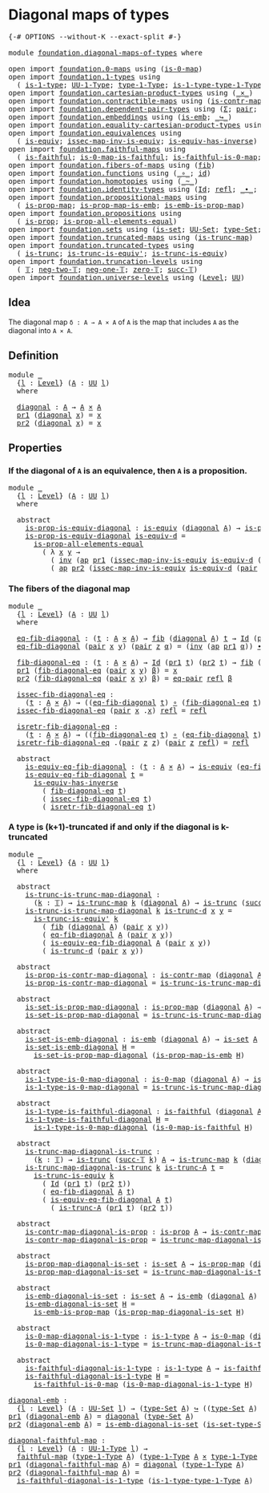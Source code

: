 # Diagonal maps of types

<pre class="Agda"><a id="35" class="Symbol">{-#</a> <a id="39" class="Keyword">OPTIONS</a> <a id="47" class="Pragma">--without-K</a> <a id="59" class="Pragma">--exact-split</a> <a id="73" class="Symbol">#-}</a>

<a id="78" class="Keyword">module</a> <a id="85" href="foundation.diagonal-maps-of-types.html" class="Module">foundation.diagonal-maps-of-types</a> <a id="119" class="Keyword">where</a>

<a id="126" class="Keyword">open</a> <a id="131" class="Keyword">import</a> <a id="138" href="foundation.0-maps.html" class="Module">foundation.0-maps</a> <a id="156" class="Keyword">using</a> <a id="162" class="Symbol">(</a><a id="163" href="foundation-core.0-maps.html#1168" class="Function">is-0-map</a><a id="171" class="Symbol">)</a>
<a id="173" class="Keyword">open</a> <a id="178" class="Keyword">import</a> <a id="185" href="foundation.1-types.html" class="Module">foundation.1-types</a> <a id="204" class="Keyword">using</a>
  <a id="212" class="Symbol">(</a> <a id="214" href="foundation-core.1-types.html#654" class="Function">is-1-type</a><a id="223" class="Symbol">;</a> <a id="225" href="foundation-core.1-types.html#720" class="Function">UU-1-Type</a><a id="234" class="Symbol">;</a> <a id="236" href="foundation-core.1-types.html#792" class="Function">type-1-Type</a><a id="247" class="Symbol">;</a> <a id="249" href="foundation-core.1-types.html#869" class="Function">is-1-type-type-1-Type</a><a id="270" class="Symbol">)</a>
<a id="272" class="Keyword">open</a> <a id="277" class="Keyword">import</a> <a id="284" href="foundation.cartesian-product-types.html" class="Module">foundation.cartesian-product-types</a> <a id="319" class="Keyword">using</a> <a id="325" class="Symbol">(</a><a id="326" href="foundation-core.cartesian-product-types.html#577" class="Function Operator">_×_</a><a id="329" class="Symbol">)</a>
<a id="331" class="Keyword">open</a> <a id="336" class="Keyword">import</a> <a id="343" href="foundation.contractible-maps.html" class="Module">foundation.contractible-maps</a> <a id="372" class="Keyword">using</a> <a id="378" class="Symbol">(</a><a id="379" href="foundation-core.contractible-maps.html#1464" class="Function">is-contr-map</a><a id="391" class="Symbol">)</a>
<a id="393" class="Keyword">open</a> <a id="398" class="Keyword">import</a> <a id="405" href="foundation.dependent-pair-types.html" class="Module">foundation.dependent-pair-types</a> <a id="437" class="Keyword">using</a> <a id="443" class="Symbol">(</a><a id="444" href="foundation-core.dependent-pair-types.html#502" class="Record">Σ</a><a id="445" class="Symbol">;</a> <a id="447" href="foundation-core.dependent-pair-types.html#575" class="InductiveConstructor">pair</a><a id="451" class="Symbol">;</a> <a id="453" href="foundation-core.dependent-pair-types.html#592" class="Field">pr1</a><a id="456" class="Symbol">;</a> <a id="458" href="foundation-core.dependent-pair-types.html#604" class="Field">pr2</a><a id="461" class="Symbol">)</a>
<a id="463" class="Keyword">open</a> <a id="468" class="Keyword">import</a> <a id="475" href="foundation.embeddings.html" class="Module">foundation.embeddings</a> <a id="497" class="Keyword">using</a> <a id="503" class="Symbol">(</a><a id="504" href="foundation-core.embeddings.html#980" class="Function">is-emb</a><a id="510" class="Symbol">;</a> <a id="512" href="foundation-core.embeddings.html#1062" class="Function Operator">_↪_</a><a id="515" class="Symbol">)</a>
<a id="517" class="Keyword">open</a> <a id="522" class="Keyword">import</a> <a id="529" href="foundation.equality-cartesian-product-types.html" class="Module">foundation.equality-cartesian-product-types</a> <a id="573" class="Keyword">using</a> <a id="579" class="Symbol">(</a><a id="580" href="foundation.equality-cartesian-product-types.html#1267" class="Function">eq-pair</a><a id="587" class="Symbol">)</a>
<a id="589" class="Keyword">open</a> <a id="594" class="Keyword">import</a> <a id="601" href="foundation.equivalences.html" class="Module">foundation.equivalences</a> <a id="625" class="Keyword">using</a>
  <a id="633" class="Symbol">(</a> <a id="635" href="foundation-core.equivalences.html#1542" class="Function">is-equiv</a><a id="643" class="Symbol">;</a> <a id="645" href="foundation-core.equivalences.html#4251" class="Function">issec-map-inv-is-equiv</a><a id="667" class="Symbol">;</a> <a id="669" href="foundation-core.equivalences.html#2999" class="Function">is-equiv-has-inverse</a><a id="689" class="Symbol">)</a>
<a id="691" class="Keyword">open</a> <a id="696" class="Keyword">import</a> <a id="703" href="foundation.faithful-maps.html" class="Module">foundation.faithful-maps</a> <a id="728" class="Keyword">using</a>
  <a id="736" class="Symbol">(</a> <a id="738" href="foundation-core.faithful-maps.html#1676" class="Function">is-faithful</a><a id="749" class="Symbol">;</a> <a id="751" href="foundation-core.faithful-maps.html#3598" class="Function">is-0-map-is-faithful</a><a id="771" class="Symbol">;</a> <a id="773" href="foundation-core.faithful-maps.html#3767" class="Function">is-faithful-is-0-map</a><a id="793" class="Symbol">;</a> <a id="795" href="foundation-core.faithful-maps.html#1766" class="Function">faithful-map</a><a id="807" class="Symbol">)</a>
<a id="809" class="Keyword">open</a> <a id="814" class="Keyword">import</a> <a id="821" href="foundation.fibers-of-maps.html" class="Module">foundation.fibers-of-maps</a> <a id="847" class="Keyword">using</a> <a id="853" class="Symbol">(</a><a id="854" href="foundation-core.fibers-of-maps.html#928" class="Function">fib</a><a id="857" class="Symbol">)</a>
<a id="859" class="Keyword">open</a> <a id="864" class="Keyword">import</a> <a id="871" href="foundation.functions.html" class="Module">foundation.functions</a> <a id="892" class="Keyword">using</a> <a id="898" class="Symbol">(</a><a id="899" href="foundation-core.functions.html#407" class="Function Operator">_∘_</a><a id="902" class="Symbol">;</a> <a id="904" href="foundation-core.functions.html#309" class="Function">id</a><a id="906" class="Symbol">)</a>
<a id="908" class="Keyword">open</a> <a id="913" class="Keyword">import</a> <a id="920" href="foundation.homotopies.html" class="Module">foundation.homotopies</a> <a id="942" class="Keyword">using</a> <a id="948" class="Symbol">(</a><a id="949" href="foundation-core.homotopies.html#545" class="Function Operator">_~_</a><a id="952" class="Symbol">)</a>
<a id="954" class="Keyword">open</a> <a id="959" class="Keyword">import</a> <a id="966" href="foundation.identity-types.html" class="Module">foundation.identity-types</a> <a id="992" class="Keyword">using</a> <a id="998" class="Symbol">(</a><a id="999" href="foundation-core.identity-types.html#1754" class="Datatype">Id</a><a id="1001" class="Symbol">;</a> <a id="1003" href="foundation-core.identity-types.html#1807" class="InductiveConstructor">refl</a><a id="1007" class="Symbol">;</a> <a id="1009" href="foundation-core.identity-types.html#2412" class="Function Operator">_∙_</a><a id="1012" class="Symbol">;</a> <a id="1014" href="foundation-core.identity-types.html#2716" class="Function">inv</a><a id="1017" class="Symbol">;</a> <a id="1019" href="foundation-core.identity-types.html#3990" class="Function">ap</a><a id="1021" class="Symbol">)</a>
<a id="1023" class="Keyword">open</a> <a id="1028" class="Keyword">import</a> <a id="1035" href="foundation.propositional-maps.html" class="Module">foundation.propositional-maps</a> <a id="1065" class="Keyword">using</a>
  <a id="1073" class="Symbol">(</a> <a id="1075" href="foundation-core.propositional-maps.html#1250" class="Function">is-prop-map</a><a id="1086" class="Symbol">;</a> <a id="1088" href="foundation-core.propositional-maps.html#1866" class="Function">is-prop-map-is-emb</a><a id="1106" class="Symbol">;</a> <a id="1108" href="foundation-core.propositional-maps.html#1524" class="Function">is-emb-is-prop-map</a><a id="1126" class="Symbol">)</a>
<a id="1128" class="Keyword">open</a> <a id="1133" class="Keyword">import</a> <a id="1140" href="foundation.propositions.html" class="Module">foundation.propositions</a> <a id="1164" class="Keyword">using</a>
  <a id="1172" class="Symbol">(</a> <a id="1174" href="foundation-core.propositions.html#1295" class="Function">is-prop</a><a id="1181" class="Symbol">;</a> <a id="1183" href="foundation-core.propositions.html#2393" class="Function">is-prop-all-elements-equal</a><a id="1209" class="Symbol">)</a>
<a id="1211" class="Keyword">open</a> <a id="1216" class="Keyword">import</a> <a id="1223" href="foundation.sets.html" class="Module">foundation.sets</a> <a id="1239" class="Keyword">using</a> <a id="1245" class="Symbol">(</a><a id="1246" href="foundation-core.sets.html#1099" class="Function">is-set</a><a id="1252" class="Symbol">;</a> <a id="1254" href="foundation-core.sets.html#1177" class="Function">UU-Set</a><a id="1260" class="Symbol">;</a> <a id="1262" href="foundation-core.sets.html#1291" class="Function">type-Set</a><a id="1270" class="Symbol">;</a> <a id="1272" href="foundation-core.sets.html#1342" class="Function">is-set-type-Set</a><a id="1287" class="Symbol">)</a>
<a id="1289" class="Keyword">open</a> <a id="1294" class="Keyword">import</a> <a id="1301" href="foundation.truncated-maps.html" class="Module">foundation.truncated-maps</a> <a id="1327" class="Keyword">using</a> <a id="1333" class="Symbol">(</a><a id="1334" href="foundation-core.truncated-maps.html#1873" class="Function">is-trunc-map</a><a id="1346" class="Symbol">)</a>
<a id="1348" class="Keyword">open</a> <a id="1353" class="Keyword">import</a> <a id="1360" href="foundation.truncated-types.html" class="Module">foundation.truncated-types</a> <a id="1387" class="Keyword">using</a>
  <a id="1395" class="Symbol">(</a> <a id="1397" href="foundation-core.truncated-types.html#1727" class="Function">is-trunc</a><a id="1405" class="Symbol">;</a> <a id="1407" href="foundation-core.truncated-types.html#4583" class="Function">is-trunc-is-equiv&#39;</a><a id="1425" class="Symbol">;</a> <a id="1427" href="foundation-core.truncated-types.html#4149" class="Function">is-trunc-is-equiv</a><a id="1444" class="Symbol">)</a>
<a id="1446" class="Keyword">open</a> <a id="1451" class="Keyword">import</a> <a id="1458" href="foundation.truncation-levels.html" class="Module">foundation.truncation-levels</a> <a id="1487" class="Keyword">using</a>
  <a id="1495" class="Symbol">(</a> <a id="1497" href="foundation-core.truncation-levels.html#382" class="Datatype">𝕋</a><a id="1498" class="Symbol">;</a> <a id="1500" href="foundation-core.truncation-levels.html#403" class="InductiveConstructor">neg-two-𝕋</a><a id="1509" class="Symbol">;</a> <a id="1511" href="foundation-core.truncation-levels.html#435" class="Function">neg-one-𝕋</a><a id="1520" class="Symbol">;</a> <a id="1522" href="foundation-core.truncation-levels.html#479" class="Function">zero-𝕋</a><a id="1528" class="Symbol">;</a> <a id="1530" href="foundation-core.truncation-levels.html#419" class="InductiveConstructor">succ-𝕋</a><a id="1536" class="Symbol">)</a>
<a id="1538" class="Keyword">open</a> <a id="1543" class="Keyword">import</a> <a id="1550" href="foundation.universe-levels.html" class="Module">foundation.universe-levels</a> <a id="1577" class="Keyword">using</a> <a id="1583" class="Symbol">(</a><a id="1584" href="Agda.Primitive.html#597" class="Postulate">Level</a><a id="1589" class="Symbol">;</a> <a id="1591" href="foundation-core.universe-levels.html#222" class="Primitive">UU</a><a id="1593" class="Symbol">)</a>
</pre>
## Idea

The diagonal map `δ : A → A × A` of `A` is the map that includes `A` as the diagonal into `A × A`.

## Definition

<pre class="Agda"><a id="1732" class="Keyword">module</a> <a id="1739" href="foundation.diagonal-maps-of-types.html#1739" class="Module">_</a>
  <a id="1743" class="Symbol">{</a><a id="1744" href="foundation.diagonal-maps-of-types.html#1744" class="Bound">l</a> <a id="1746" class="Symbol">:</a> <a id="1748" href="Agda.Primitive.html#597" class="Postulate">Level</a><a id="1753" class="Symbol">}</a> <a id="1755" class="Symbol">(</a><a id="1756" href="foundation.diagonal-maps-of-types.html#1756" class="Bound">A</a> <a id="1758" class="Symbol">:</a> <a id="1760" href="foundation-core.universe-levels.html#222" class="Primitive">UU</a> <a id="1763" href="foundation.diagonal-maps-of-types.html#1744" class="Bound">l</a><a id="1764" class="Symbol">)</a>
  <a id="1768" class="Keyword">where</a>

  <a id="1777" href="foundation.diagonal-maps-of-types.html#1777" class="Function">diagonal</a> <a id="1786" class="Symbol">:</a> <a id="1788" href="foundation.diagonal-maps-of-types.html#1756" class="Bound">A</a> <a id="1790" class="Symbol">→</a> <a id="1792" href="foundation.diagonal-maps-of-types.html#1756" class="Bound">A</a> <a id="1794" href="foundation-core.cartesian-product-types.html#577" class="Function Operator">×</a> <a id="1796" href="foundation.diagonal-maps-of-types.html#1756" class="Bound">A</a>
  <a id="1800" href="foundation-core.dependent-pair-types.html#592" class="Field">pr1</a> <a id="1804" class="Symbol">(</a><a id="1805" href="foundation.diagonal-maps-of-types.html#1777" class="Function">diagonal</a> <a id="1814" href="foundation.diagonal-maps-of-types.html#1814" class="Bound">x</a><a id="1815" class="Symbol">)</a> <a id="1817" class="Symbol">=</a> <a id="1819" href="foundation.diagonal-maps-of-types.html#1814" class="Bound">x</a>
  <a id="1823" href="foundation-core.dependent-pair-types.html#604" class="Field">pr2</a> <a id="1827" class="Symbol">(</a><a id="1828" href="foundation.diagonal-maps-of-types.html#1777" class="Function">diagonal</a> <a id="1837" href="foundation.diagonal-maps-of-types.html#1837" class="Bound">x</a><a id="1838" class="Symbol">)</a> <a id="1840" class="Symbol">=</a> <a id="1842" href="foundation.diagonal-maps-of-types.html#1837" class="Bound">x</a>
</pre>
## Properties

### If the diagonal of `A` is an equivalence, then `A` is a proposition.

<pre class="Agda"><a id="1946" class="Keyword">module</a> <a id="1953" href="foundation.diagonal-maps-of-types.html#1953" class="Module">_</a>
  <a id="1957" class="Symbol">{</a><a id="1958" href="foundation.diagonal-maps-of-types.html#1958" class="Bound">l</a> <a id="1960" class="Symbol">:</a> <a id="1962" href="Agda.Primitive.html#597" class="Postulate">Level</a><a id="1967" class="Symbol">}</a> <a id="1969" class="Symbol">(</a><a id="1970" href="foundation.diagonal-maps-of-types.html#1970" class="Bound">A</a> <a id="1972" class="Symbol">:</a> <a id="1974" href="foundation-core.universe-levels.html#222" class="Primitive">UU</a> <a id="1977" href="foundation.diagonal-maps-of-types.html#1958" class="Bound">l</a><a id="1978" class="Symbol">)</a>
  <a id="1982" class="Keyword">where</a>

  <a id="1991" class="Keyword">abstract</a>
    <a id="2004" href="foundation.diagonal-maps-of-types.html#2004" class="Function">is-prop-is-equiv-diagonal</a> <a id="2030" class="Symbol">:</a> <a id="2032" href="foundation-core.equivalences.html#1542" class="Function">is-equiv</a> <a id="2041" class="Symbol">(</a><a id="2042" href="foundation.diagonal-maps-of-types.html#1777" class="Function">diagonal</a> <a id="2051" href="foundation.diagonal-maps-of-types.html#1970" class="Bound">A</a><a id="2052" class="Symbol">)</a> <a id="2054" class="Symbol">→</a> <a id="2056" href="foundation-core.propositions.html#1295" class="Function">is-prop</a> <a id="2064" href="foundation.diagonal-maps-of-types.html#1970" class="Bound">A</a>
    <a id="2070" href="foundation.diagonal-maps-of-types.html#2004" class="Function">is-prop-is-equiv-diagonal</a> <a id="2096" href="foundation.diagonal-maps-of-types.html#2096" class="Bound">is-equiv-d</a> <a id="2107" class="Symbol">=</a>
      <a id="2115" href="foundation-core.propositions.html#2393" class="Function">is-prop-all-elements-equal</a>
        <a id="2150" class="Symbol">(</a> <a id="2152" class="Symbol">λ</a> <a id="2154" href="foundation.diagonal-maps-of-types.html#2154" class="Bound">x</a> <a id="2156" href="foundation.diagonal-maps-of-types.html#2156" class="Bound">y</a> <a id="2158" class="Symbol">→</a>
          <a id="2170" class="Symbol">(</a> <a id="2172" href="foundation-core.identity-types.html#2716" class="Function">inv</a> <a id="2176" class="Symbol">(</a><a id="2177" href="foundation-core.identity-types.html#3990" class="Function">ap</a> <a id="2180" href="foundation-core.dependent-pair-types.html#592" class="Field">pr1</a> <a id="2184" class="Symbol">(</a><a id="2185" href="foundation-core.equivalences.html#4251" class="Function">issec-map-inv-is-equiv</a> <a id="2208" href="foundation.diagonal-maps-of-types.html#2096" class="Bound">is-equiv-d</a> <a id="2219" class="Symbol">(</a><a id="2220" href="foundation-core.dependent-pair-types.html#575" class="InductiveConstructor">pair</a> <a id="2225" href="foundation.diagonal-maps-of-types.html#2154" class="Bound">x</a> <a id="2227" href="foundation.diagonal-maps-of-types.html#2156" class="Bound">y</a><a id="2228" class="Symbol">))))</a> <a id="2233" href="foundation-core.identity-types.html#2412" class="Function Operator">∙</a>
          <a id="2245" class="Symbol">(</a> <a id="2247" href="foundation-core.identity-types.html#3990" class="Function">ap</a> <a id="2250" href="foundation-core.dependent-pair-types.html#604" class="Field">pr2</a> <a id="2254" class="Symbol">(</a><a id="2255" href="foundation-core.equivalences.html#4251" class="Function">issec-map-inv-is-equiv</a> <a id="2278" href="foundation.diagonal-maps-of-types.html#2096" class="Bound">is-equiv-d</a> <a id="2289" class="Symbol">(</a><a id="2290" href="foundation-core.dependent-pair-types.html#575" class="InductiveConstructor">pair</a> <a id="2295" href="foundation.diagonal-maps-of-types.html#2154" class="Bound">x</a> <a id="2297" href="foundation.diagonal-maps-of-types.html#2156" class="Bound">y</a><a id="2298" class="Symbol">))))</a>
</pre>
### The fibers of the diagonal map

<pre class="Agda"><a id="2352" class="Keyword">module</a> <a id="2359" href="foundation.diagonal-maps-of-types.html#2359" class="Module">_</a>
  <a id="2363" class="Symbol">{</a><a id="2364" href="foundation.diagonal-maps-of-types.html#2364" class="Bound">l</a> <a id="2366" class="Symbol">:</a> <a id="2368" href="Agda.Primitive.html#597" class="Postulate">Level</a><a id="2373" class="Symbol">}</a> <a id="2375" class="Symbol">(</a><a id="2376" href="foundation.diagonal-maps-of-types.html#2376" class="Bound">A</a> <a id="2378" class="Symbol">:</a> <a id="2380" href="foundation-core.universe-levels.html#222" class="Primitive">UU</a> <a id="2383" href="foundation.diagonal-maps-of-types.html#2364" class="Bound">l</a><a id="2384" class="Symbol">)</a>
  <a id="2388" class="Keyword">where</a>

  <a id="2397" href="foundation.diagonal-maps-of-types.html#2397" class="Function">eq-fib-diagonal</a> <a id="2413" class="Symbol">:</a> <a id="2415" class="Symbol">(</a><a id="2416" href="foundation.diagonal-maps-of-types.html#2416" class="Bound">t</a> <a id="2418" class="Symbol">:</a> <a id="2420" href="foundation.diagonal-maps-of-types.html#2376" class="Bound">A</a> <a id="2422" href="foundation-core.cartesian-product-types.html#577" class="Function Operator">×</a> <a id="2424" href="foundation.diagonal-maps-of-types.html#2376" class="Bound">A</a><a id="2425" class="Symbol">)</a> <a id="2427" class="Symbol">→</a> <a id="2429" href="foundation-core.fibers-of-maps.html#928" class="Function">fib</a> <a id="2433" class="Symbol">(</a><a id="2434" href="foundation.diagonal-maps-of-types.html#1777" class="Function">diagonal</a> <a id="2443" href="foundation.diagonal-maps-of-types.html#2376" class="Bound">A</a><a id="2444" class="Symbol">)</a> <a id="2446" href="foundation.diagonal-maps-of-types.html#2416" class="Bound">t</a> <a id="2448" class="Symbol">→</a> <a id="2450" href="foundation-core.identity-types.html#1754" class="Datatype">Id</a> <a id="2453" class="Symbol">(</a><a id="2454" href="foundation-core.dependent-pair-types.html#592" class="Field">pr1</a> <a id="2458" href="foundation.diagonal-maps-of-types.html#2416" class="Bound">t</a><a id="2459" class="Symbol">)</a> <a id="2461" class="Symbol">(</a><a id="2462" href="foundation-core.dependent-pair-types.html#604" class="Field">pr2</a> <a id="2466" href="foundation.diagonal-maps-of-types.html#2416" class="Bound">t</a><a id="2467" class="Symbol">)</a>
  <a id="2471" href="foundation.diagonal-maps-of-types.html#2397" class="Function">eq-fib-diagonal</a> <a id="2487" class="Symbol">(</a><a id="2488" href="foundation-core.dependent-pair-types.html#575" class="InductiveConstructor">pair</a> <a id="2493" href="foundation.diagonal-maps-of-types.html#2493" class="Bound">x</a> <a id="2495" href="foundation.diagonal-maps-of-types.html#2495" class="Bound">y</a><a id="2496" class="Symbol">)</a> <a id="2498" class="Symbol">(</a><a id="2499" href="foundation-core.dependent-pair-types.html#575" class="InductiveConstructor">pair</a> <a id="2504" href="foundation.diagonal-maps-of-types.html#2504" class="Bound">z</a> <a id="2506" href="foundation.diagonal-maps-of-types.html#2506" class="Bound">α</a><a id="2507" class="Symbol">)</a> <a id="2509" class="Symbol">=</a> <a id="2511" class="Symbol">(</a><a id="2512" href="foundation-core.identity-types.html#2716" class="Function">inv</a> <a id="2516" class="Symbol">(</a><a id="2517" href="foundation-core.identity-types.html#3990" class="Function">ap</a> <a id="2520" href="foundation-core.dependent-pair-types.html#592" class="Field">pr1</a> <a id="2524" href="foundation.diagonal-maps-of-types.html#2506" class="Bound">α</a><a id="2525" class="Symbol">))</a> <a id="2528" href="foundation-core.identity-types.html#2412" class="Function Operator">∙</a> <a id="2530" class="Symbol">(</a><a id="2531" href="foundation-core.identity-types.html#3990" class="Function">ap</a> <a id="2534" href="foundation-core.dependent-pair-types.html#604" class="Field">pr2</a> <a id="2538" href="foundation.diagonal-maps-of-types.html#2506" class="Bound">α</a><a id="2539" class="Symbol">)</a>
  
  <a id="2546" href="foundation.diagonal-maps-of-types.html#2546" class="Function">fib-diagonal-eq</a> <a id="2562" class="Symbol">:</a> <a id="2564" class="Symbol">(</a><a id="2565" href="foundation.diagonal-maps-of-types.html#2565" class="Bound">t</a> <a id="2567" class="Symbol">:</a> <a id="2569" href="foundation.diagonal-maps-of-types.html#2376" class="Bound">A</a> <a id="2571" href="foundation-core.cartesian-product-types.html#577" class="Function Operator">×</a> <a id="2573" href="foundation.diagonal-maps-of-types.html#2376" class="Bound">A</a><a id="2574" class="Symbol">)</a> <a id="2576" class="Symbol">→</a> <a id="2578" href="foundation-core.identity-types.html#1754" class="Datatype">Id</a> <a id="2581" class="Symbol">(</a><a id="2582" href="foundation-core.dependent-pair-types.html#592" class="Field">pr1</a> <a id="2586" href="foundation.diagonal-maps-of-types.html#2565" class="Bound">t</a><a id="2587" class="Symbol">)</a> <a id="2589" class="Symbol">(</a><a id="2590" href="foundation-core.dependent-pair-types.html#604" class="Field">pr2</a> <a id="2594" href="foundation.diagonal-maps-of-types.html#2565" class="Bound">t</a><a id="2595" class="Symbol">)</a> <a id="2597" class="Symbol">→</a> <a id="2599" href="foundation-core.fibers-of-maps.html#928" class="Function">fib</a> <a id="2603" class="Symbol">(</a><a id="2604" href="foundation.diagonal-maps-of-types.html#1777" class="Function">diagonal</a> <a id="2613" href="foundation.diagonal-maps-of-types.html#2376" class="Bound">A</a><a id="2614" class="Symbol">)</a> <a id="2616" href="foundation.diagonal-maps-of-types.html#2565" class="Bound">t</a>
  <a id="2620" href="foundation-core.dependent-pair-types.html#592" class="Field">pr1</a> <a id="2624" class="Symbol">(</a><a id="2625" href="foundation.diagonal-maps-of-types.html#2546" class="Function">fib-diagonal-eq</a> <a id="2641" class="Symbol">(</a><a id="2642" href="foundation-core.dependent-pair-types.html#575" class="InductiveConstructor">pair</a> <a id="2647" href="foundation.diagonal-maps-of-types.html#2647" class="Bound">x</a> <a id="2649" href="foundation.diagonal-maps-of-types.html#2649" class="Bound">y</a><a id="2650" class="Symbol">)</a> <a id="2652" href="foundation.diagonal-maps-of-types.html#2652" class="Bound">β</a><a id="2653" class="Symbol">)</a> <a id="2655" class="Symbol">=</a> <a id="2657" href="foundation.diagonal-maps-of-types.html#2647" class="Bound">x</a>
  <a id="2661" href="foundation-core.dependent-pair-types.html#604" class="Field">pr2</a> <a id="2665" class="Symbol">(</a><a id="2666" href="foundation.diagonal-maps-of-types.html#2546" class="Function">fib-diagonal-eq</a> <a id="2682" class="Symbol">(</a><a id="2683" href="foundation-core.dependent-pair-types.html#575" class="InductiveConstructor">pair</a> <a id="2688" href="foundation.diagonal-maps-of-types.html#2688" class="Bound">x</a> <a id="2690" href="foundation.diagonal-maps-of-types.html#2690" class="Bound">y</a><a id="2691" class="Symbol">)</a> <a id="2693" href="foundation.diagonal-maps-of-types.html#2693" class="Bound">β</a><a id="2694" class="Symbol">)</a> <a id="2696" class="Symbol">=</a> <a id="2698" href="foundation.equality-cartesian-product-types.html#1267" class="Function">eq-pair</a> <a id="2706" href="foundation-core.identity-types.html#1807" class="InductiveConstructor">refl</a> <a id="2711" href="foundation.diagonal-maps-of-types.html#2693" class="Bound">β</a>
  
  <a id="2718" href="foundation.diagonal-maps-of-types.html#2718" class="Function">issec-fib-diagonal-eq</a> <a id="2740" class="Symbol">:</a>
    <a id="2746" class="Symbol">(</a><a id="2747" href="foundation.diagonal-maps-of-types.html#2747" class="Bound">t</a> <a id="2749" class="Symbol">:</a> <a id="2751" href="foundation.diagonal-maps-of-types.html#2376" class="Bound">A</a> <a id="2753" href="foundation-core.cartesian-product-types.html#577" class="Function Operator">×</a> <a id="2755" href="foundation.diagonal-maps-of-types.html#2376" class="Bound">A</a><a id="2756" class="Symbol">)</a> <a id="2758" class="Symbol">→</a> <a id="2760" class="Symbol">((</a><a id="2762" href="foundation.diagonal-maps-of-types.html#2397" class="Function">eq-fib-diagonal</a> <a id="2778" href="foundation.diagonal-maps-of-types.html#2747" class="Bound">t</a><a id="2779" class="Symbol">)</a> <a id="2781" href="foundation-core.functions.html#407" class="Function Operator">∘</a> <a id="2783" class="Symbol">(</a><a id="2784" href="foundation.diagonal-maps-of-types.html#2546" class="Function">fib-diagonal-eq</a> <a id="2800" href="foundation.diagonal-maps-of-types.html#2747" class="Bound">t</a><a id="2801" class="Symbol">))</a> <a id="2804" href="foundation-core.homotopies.html#545" class="Function Operator">~</a> <a id="2806" href="foundation-core.functions.html#309" class="Function">id</a>
  <a id="2811" href="foundation.diagonal-maps-of-types.html#2718" class="Function">issec-fib-diagonal-eq</a> <a id="2833" class="Symbol">(</a><a id="2834" href="foundation-core.dependent-pair-types.html#575" class="InductiveConstructor">pair</a> <a id="2839" href="foundation.diagonal-maps-of-types.html#2839" class="Bound">x</a> <a id="2841" class="DottedPattern Symbol">.</a><a id="2842" href="foundation.diagonal-maps-of-types.html#2839" class="DottedPattern Bound">x</a><a id="2843" class="Symbol">)</a> <a id="2845" href="foundation-core.identity-types.html#1807" class="InductiveConstructor">refl</a> <a id="2850" class="Symbol">=</a> <a id="2852" href="foundation-core.identity-types.html#1807" class="InductiveConstructor">refl</a>
  
  <a id="2862" href="foundation.diagonal-maps-of-types.html#2862" class="Function">isretr-fib-diagonal-eq</a> <a id="2885" class="Symbol">:</a>
    <a id="2891" class="Symbol">(</a><a id="2892" href="foundation.diagonal-maps-of-types.html#2892" class="Bound">t</a> <a id="2894" class="Symbol">:</a> <a id="2896" href="foundation.diagonal-maps-of-types.html#2376" class="Bound">A</a> <a id="2898" href="foundation-core.cartesian-product-types.html#577" class="Function Operator">×</a> <a id="2900" href="foundation.diagonal-maps-of-types.html#2376" class="Bound">A</a><a id="2901" class="Symbol">)</a> <a id="2903" class="Symbol">→</a> <a id="2905" class="Symbol">((</a><a id="2907" href="foundation.diagonal-maps-of-types.html#2546" class="Function">fib-diagonal-eq</a> <a id="2923" href="foundation.diagonal-maps-of-types.html#2892" class="Bound">t</a><a id="2924" class="Symbol">)</a> <a id="2926" href="foundation-core.functions.html#407" class="Function Operator">∘</a> <a id="2928" class="Symbol">(</a><a id="2929" href="foundation.diagonal-maps-of-types.html#2397" class="Function">eq-fib-diagonal</a> <a id="2945" href="foundation.diagonal-maps-of-types.html#2892" class="Bound">t</a><a id="2946" class="Symbol">))</a> <a id="2949" href="foundation-core.homotopies.html#545" class="Function Operator">~</a> <a id="2951" href="foundation-core.functions.html#309" class="Function">id</a>
  <a id="2956" href="foundation.diagonal-maps-of-types.html#2862" class="Function">isretr-fib-diagonal-eq</a> <a id="2979" class="DottedPattern Symbol">.(</a><a id="2981" href="foundation-core.dependent-pair-types.html#575" class="DottedPattern InductiveConstructor">pair</a> <a id="2986" href="foundation.diagonal-maps-of-types.html#2997" class="DottedPattern Bound">z</a> <a id="2988" href="foundation.diagonal-maps-of-types.html#2997" class="DottedPattern Bound">z</a><a id="2989" class="DottedPattern Symbol">)</a> <a id="2991" class="Symbol">(</a><a id="2992" href="foundation-core.dependent-pair-types.html#575" class="InductiveConstructor">pair</a> <a id="2997" href="foundation.diagonal-maps-of-types.html#2997" class="Bound">z</a> <a id="2999" href="foundation-core.identity-types.html#1807" class="InductiveConstructor">refl</a><a id="3003" class="Symbol">)</a> <a id="3005" class="Symbol">=</a> <a id="3007" href="foundation-core.identity-types.html#1807" class="InductiveConstructor">refl</a>
  
  <a id="3017" class="Keyword">abstract</a>
    <a id="3030" href="foundation.diagonal-maps-of-types.html#3030" class="Function">is-equiv-eq-fib-diagonal</a> <a id="3055" class="Symbol">:</a> <a id="3057" class="Symbol">(</a><a id="3058" href="foundation.diagonal-maps-of-types.html#3058" class="Bound">t</a> <a id="3060" class="Symbol">:</a> <a id="3062" href="foundation.diagonal-maps-of-types.html#2376" class="Bound">A</a> <a id="3064" href="foundation-core.cartesian-product-types.html#577" class="Function Operator">×</a> <a id="3066" href="foundation.diagonal-maps-of-types.html#2376" class="Bound">A</a><a id="3067" class="Symbol">)</a> <a id="3069" class="Symbol">→</a> <a id="3071" href="foundation-core.equivalences.html#1542" class="Function">is-equiv</a> <a id="3080" class="Symbol">(</a><a id="3081" href="foundation.diagonal-maps-of-types.html#2397" class="Function">eq-fib-diagonal</a> <a id="3097" href="foundation.diagonal-maps-of-types.html#3058" class="Bound">t</a><a id="3098" class="Symbol">)</a>
    <a id="3104" href="foundation.diagonal-maps-of-types.html#3030" class="Function">is-equiv-eq-fib-diagonal</a> <a id="3129" href="foundation.diagonal-maps-of-types.html#3129" class="Bound">t</a> <a id="3131" class="Symbol">=</a>
      <a id="3139" href="foundation-core.equivalences.html#2999" class="Function">is-equiv-has-inverse</a>
        <a id="3168" class="Symbol">(</a> <a id="3170" href="foundation.diagonal-maps-of-types.html#2546" class="Function">fib-diagonal-eq</a> <a id="3186" href="foundation.diagonal-maps-of-types.html#3129" class="Bound">t</a><a id="3187" class="Symbol">)</a>
        <a id="3197" class="Symbol">(</a> <a id="3199" href="foundation.diagonal-maps-of-types.html#2718" class="Function">issec-fib-diagonal-eq</a> <a id="3221" href="foundation.diagonal-maps-of-types.html#3129" class="Bound">t</a><a id="3222" class="Symbol">)</a>
        <a id="3232" class="Symbol">(</a> <a id="3234" href="foundation.diagonal-maps-of-types.html#2862" class="Function">isretr-fib-diagonal-eq</a> <a id="3257" href="foundation.diagonal-maps-of-types.html#3129" class="Bound">t</a><a id="3258" class="Symbol">)</a>
</pre>
### A type is (k+1)-truncated if and only if the diagonal is k-truncated

<pre class="Agda"><a id="3347" class="Keyword">module</a> <a id="3354" href="foundation.diagonal-maps-of-types.html#3354" class="Module">_</a>
  <a id="3358" class="Symbol">{</a><a id="3359" href="foundation.diagonal-maps-of-types.html#3359" class="Bound">l</a> <a id="3361" class="Symbol">:</a> <a id="3363" href="Agda.Primitive.html#597" class="Postulate">Level</a><a id="3368" class="Symbol">}</a> <a id="3370" class="Symbol">{</a><a id="3371" href="foundation.diagonal-maps-of-types.html#3371" class="Bound">A</a> <a id="3373" class="Symbol">:</a> <a id="3375" href="foundation-core.universe-levels.html#222" class="Primitive">UU</a> <a id="3378" href="foundation.diagonal-maps-of-types.html#3359" class="Bound">l</a><a id="3379" class="Symbol">}</a>
  <a id="3383" class="Keyword">where</a>
  
  <a id="3394" class="Keyword">abstract</a>
    <a id="3407" href="foundation.diagonal-maps-of-types.html#3407" class="Function">is-trunc-is-trunc-map-diagonal</a> <a id="3438" class="Symbol">:</a>
      <a id="3446" class="Symbol">(</a><a id="3447" href="foundation.diagonal-maps-of-types.html#3447" class="Bound">k</a> <a id="3449" class="Symbol">:</a> <a id="3451" href="foundation-core.truncation-levels.html#382" class="Datatype">𝕋</a><a id="3452" class="Symbol">)</a> <a id="3454" class="Symbol">→</a> <a id="3456" href="foundation-core.truncated-maps.html#1873" class="Function">is-trunc-map</a> <a id="3469" href="foundation.diagonal-maps-of-types.html#3447" class="Bound">k</a> <a id="3471" class="Symbol">(</a><a id="3472" href="foundation.diagonal-maps-of-types.html#1777" class="Function">diagonal</a> <a id="3481" href="foundation.diagonal-maps-of-types.html#3371" class="Bound">A</a><a id="3482" class="Symbol">)</a> <a id="3484" class="Symbol">→</a> <a id="3486" href="foundation-core.truncated-types.html#1727" class="Function">is-trunc</a> <a id="3495" class="Symbol">(</a><a id="3496" href="foundation-core.truncation-levels.html#419" class="InductiveConstructor">succ-𝕋</a> <a id="3503" href="foundation.diagonal-maps-of-types.html#3447" class="Bound">k</a><a id="3504" class="Symbol">)</a> <a id="3506" href="foundation.diagonal-maps-of-types.html#3371" class="Bound">A</a>
    <a id="3512" href="foundation.diagonal-maps-of-types.html#3407" class="Function">is-trunc-is-trunc-map-diagonal</a> <a id="3543" href="foundation.diagonal-maps-of-types.html#3543" class="Bound">k</a> <a id="3545" href="foundation.diagonal-maps-of-types.html#3545" class="Bound">is-trunc-d</a> <a id="3556" href="foundation.diagonal-maps-of-types.html#3556" class="Bound">x</a> <a id="3558" href="foundation.diagonal-maps-of-types.html#3558" class="Bound">y</a> <a id="3560" class="Symbol">=</a>
      <a id="3568" href="foundation-core.truncated-types.html#4583" class="Function">is-trunc-is-equiv&#39;</a> <a id="3587" href="foundation.diagonal-maps-of-types.html#3543" class="Bound">k</a>
        <a id="3597" class="Symbol">(</a> <a id="3599" href="foundation-core.fibers-of-maps.html#928" class="Function">fib</a> <a id="3603" class="Symbol">(</a><a id="3604" href="foundation.diagonal-maps-of-types.html#1777" class="Function">diagonal</a> <a id="3613" href="foundation.diagonal-maps-of-types.html#3371" class="Bound">A</a><a id="3614" class="Symbol">)</a> <a id="3616" class="Symbol">(</a><a id="3617" href="foundation-core.dependent-pair-types.html#575" class="InductiveConstructor">pair</a> <a id="3622" href="foundation.diagonal-maps-of-types.html#3556" class="Bound">x</a> <a id="3624" href="foundation.diagonal-maps-of-types.html#3558" class="Bound">y</a><a id="3625" class="Symbol">))</a>
        <a id="3636" class="Symbol">(</a> <a id="3638" href="foundation.diagonal-maps-of-types.html#2397" class="Function">eq-fib-diagonal</a> <a id="3654" href="foundation.diagonal-maps-of-types.html#3371" class="Bound">A</a> <a id="3656" class="Symbol">(</a><a id="3657" href="foundation-core.dependent-pair-types.html#575" class="InductiveConstructor">pair</a> <a id="3662" href="foundation.diagonal-maps-of-types.html#3556" class="Bound">x</a> <a id="3664" href="foundation.diagonal-maps-of-types.html#3558" class="Bound">y</a><a id="3665" class="Symbol">))</a>
        <a id="3676" class="Symbol">(</a> <a id="3678" href="foundation.diagonal-maps-of-types.html#3030" class="Function">is-equiv-eq-fib-diagonal</a> <a id="3703" href="foundation.diagonal-maps-of-types.html#3371" class="Bound">A</a> <a id="3705" class="Symbol">(</a><a id="3706" href="foundation-core.dependent-pair-types.html#575" class="InductiveConstructor">pair</a> <a id="3711" href="foundation.diagonal-maps-of-types.html#3556" class="Bound">x</a> <a id="3713" href="foundation.diagonal-maps-of-types.html#3558" class="Bound">y</a><a id="3714" class="Symbol">))</a>
        <a id="3725" class="Symbol">(</a> <a id="3727" href="foundation.diagonal-maps-of-types.html#3545" class="Bound">is-trunc-d</a> <a id="3738" class="Symbol">(</a><a id="3739" href="foundation-core.dependent-pair-types.html#575" class="InductiveConstructor">pair</a> <a id="3744" href="foundation.diagonal-maps-of-types.html#3556" class="Bound">x</a> <a id="3746" href="foundation.diagonal-maps-of-types.html#3558" class="Bound">y</a><a id="3747" class="Symbol">))</a>

  <a id="3753" class="Keyword">abstract</a>
    <a id="3766" href="foundation.diagonal-maps-of-types.html#3766" class="Function">is-prop-is-contr-map-diagonal</a> <a id="3796" class="Symbol">:</a> <a id="3798" href="foundation-core.contractible-maps.html#1464" class="Function">is-contr-map</a> <a id="3811" class="Symbol">(</a><a id="3812" href="foundation.diagonal-maps-of-types.html#1777" class="Function">diagonal</a> <a id="3821" href="foundation.diagonal-maps-of-types.html#3371" class="Bound">A</a><a id="3822" class="Symbol">)</a> <a id="3824" class="Symbol">→</a> <a id="3826" href="foundation-core.propositions.html#1295" class="Function">is-prop</a> <a id="3834" href="foundation.diagonal-maps-of-types.html#3371" class="Bound">A</a>
    <a id="3840" href="foundation.diagonal-maps-of-types.html#3766" class="Function">is-prop-is-contr-map-diagonal</a> <a id="3870" class="Symbol">=</a> <a id="3872" href="foundation.diagonal-maps-of-types.html#3407" class="Function">is-trunc-is-trunc-map-diagonal</a> <a id="3903" href="foundation-core.truncation-levels.html#403" class="InductiveConstructor">neg-two-𝕋</a>

  <a id="3916" class="Keyword">abstract</a>
    <a id="3929" href="foundation.diagonal-maps-of-types.html#3929" class="Function">is-set-is-prop-map-diagonal</a> <a id="3957" class="Symbol">:</a> <a id="3959" href="foundation-core.propositional-maps.html#1250" class="Function">is-prop-map</a> <a id="3971" class="Symbol">(</a><a id="3972" href="foundation.diagonal-maps-of-types.html#1777" class="Function">diagonal</a> <a id="3981" href="foundation.diagonal-maps-of-types.html#3371" class="Bound">A</a><a id="3982" class="Symbol">)</a> <a id="3984" class="Symbol">→</a> <a id="3986" href="foundation-core.sets.html#1099" class="Function">is-set</a> <a id="3993" href="foundation.diagonal-maps-of-types.html#3371" class="Bound">A</a>
    <a id="3999" href="foundation.diagonal-maps-of-types.html#3929" class="Function">is-set-is-prop-map-diagonal</a> <a id="4027" class="Symbol">=</a> <a id="4029" href="foundation.diagonal-maps-of-types.html#3407" class="Function">is-trunc-is-trunc-map-diagonal</a> <a id="4060" href="foundation-core.truncation-levels.html#435" class="Function">neg-one-𝕋</a>

  <a id="4073" class="Keyword">abstract</a>
    <a id="4086" href="foundation.diagonal-maps-of-types.html#4086" class="Function">is-set-is-emb-diagonal</a> <a id="4109" class="Symbol">:</a> <a id="4111" href="foundation-core.embeddings.html#980" class="Function">is-emb</a> <a id="4118" class="Symbol">(</a><a id="4119" href="foundation.diagonal-maps-of-types.html#1777" class="Function">diagonal</a> <a id="4128" href="foundation.diagonal-maps-of-types.html#3371" class="Bound">A</a><a id="4129" class="Symbol">)</a> <a id="4131" class="Symbol">→</a> <a id="4133" href="foundation-core.sets.html#1099" class="Function">is-set</a> <a id="4140" href="foundation.diagonal-maps-of-types.html#3371" class="Bound">A</a>
    <a id="4146" href="foundation.diagonal-maps-of-types.html#4086" class="Function">is-set-is-emb-diagonal</a> <a id="4169" href="foundation.diagonal-maps-of-types.html#4169" class="Bound">H</a> <a id="4171" class="Symbol">=</a>
      <a id="4179" href="foundation.diagonal-maps-of-types.html#3929" class="Function">is-set-is-prop-map-diagonal</a> <a id="4207" class="Symbol">(</a><a id="4208" href="foundation-core.propositional-maps.html#1866" class="Function">is-prop-map-is-emb</a> <a id="4227" href="foundation.diagonal-maps-of-types.html#4169" class="Bound">H</a><a id="4228" class="Symbol">)</a>

  <a id="4233" class="Keyword">abstract</a>
    <a id="4246" href="foundation.diagonal-maps-of-types.html#4246" class="Function">is-1-type-is-0-map-diagonal</a> <a id="4274" class="Symbol">:</a> <a id="4276" href="foundation-core.0-maps.html#1168" class="Function">is-0-map</a> <a id="4285" class="Symbol">(</a><a id="4286" href="foundation.diagonal-maps-of-types.html#1777" class="Function">diagonal</a> <a id="4295" href="foundation.diagonal-maps-of-types.html#3371" class="Bound">A</a><a id="4296" class="Symbol">)</a> <a id="4298" class="Symbol">→</a> <a id="4300" href="foundation-core.1-types.html#654" class="Function">is-1-type</a> <a id="4310" href="foundation.diagonal-maps-of-types.html#3371" class="Bound">A</a>
    <a id="4316" href="foundation.diagonal-maps-of-types.html#4246" class="Function">is-1-type-is-0-map-diagonal</a> <a id="4344" class="Symbol">=</a> <a id="4346" href="foundation.diagonal-maps-of-types.html#3407" class="Function">is-trunc-is-trunc-map-diagonal</a> <a id="4377" href="foundation-core.truncation-levels.html#479" class="Function">zero-𝕋</a>

  <a id="4387" class="Keyword">abstract</a>
    <a id="4400" href="foundation.diagonal-maps-of-types.html#4400" class="Function">is-1-type-is-faithful-diagonal</a> <a id="4431" class="Symbol">:</a> <a id="4433" href="foundation-core.faithful-maps.html#1676" class="Function">is-faithful</a> <a id="4445" class="Symbol">(</a><a id="4446" href="foundation.diagonal-maps-of-types.html#1777" class="Function">diagonal</a> <a id="4455" href="foundation.diagonal-maps-of-types.html#3371" class="Bound">A</a><a id="4456" class="Symbol">)</a> <a id="4458" class="Symbol">→</a> <a id="4460" href="foundation-core.1-types.html#654" class="Function">is-1-type</a> <a id="4470" href="foundation.diagonal-maps-of-types.html#3371" class="Bound">A</a>
    <a id="4476" href="foundation.diagonal-maps-of-types.html#4400" class="Function">is-1-type-is-faithful-diagonal</a> <a id="4507" href="foundation.diagonal-maps-of-types.html#4507" class="Bound">H</a> <a id="4509" class="Symbol">=</a>
      <a id="4517" href="foundation.diagonal-maps-of-types.html#4246" class="Function">is-1-type-is-0-map-diagonal</a> <a id="4545" class="Symbol">(</a><a id="4546" href="foundation-core.faithful-maps.html#3598" class="Function">is-0-map-is-faithful</a> <a id="4567" href="foundation.diagonal-maps-of-types.html#4507" class="Bound">H</a><a id="4568" class="Symbol">)</a>
  
  <a id="4575" class="Keyword">abstract</a>
    <a id="4588" href="foundation.diagonal-maps-of-types.html#4588" class="Function">is-trunc-map-diagonal-is-trunc</a> <a id="4619" class="Symbol">:</a> 
      <a id="4628" class="Symbol">(</a><a id="4629" href="foundation.diagonal-maps-of-types.html#4629" class="Bound">k</a> <a id="4631" class="Symbol">:</a> <a id="4633" href="foundation-core.truncation-levels.html#382" class="Datatype">𝕋</a><a id="4634" class="Symbol">)</a> <a id="4636" class="Symbol">→</a> <a id="4638" href="foundation-core.truncated-types.html#1727" class="Function">is-trunc</a> <a id="4647" class="Symbol">(</a><a id="4648" href="foundation-core.truncation-levels.html#419" class="InductiveConstructor">succ-𝕋</a> <a id="4655" href="foundation.diagonal-maps-of-types.html#4629" class="Bound">k</a><a id="4656" class="Symbol">)</a> <a id="4658" href="foundation.diagonal-maps-of-types.html#3371" class="Bound">A</a> <a id="4660" class="Symbol">→</a> <a id="4662" href="foundation-core.truncated-maps.html#1873" class="Function">is-trunc-map</a> <a id="4675" href="foundation.diagonal-maps-of-types.html#4629" class="Bound">k</a> <a id="4677" class="Symbol">(</a><a id="4678" href="foundation.diagonal-maps-of-types.html#1777" class="Function">diagonal</a> <a id="4687" href="foundation.diagonal-maps-of-types.html#3371" class="Bound">A</a><a id="4688" class="Symbol">)</a>
    <a id="4694" href="foundation.diagonal-maps-of-types.html#4588" class="Function">is-trunc-map-diagonal-is-trunc</a> <a id="4725" href="foundation.diagonal-maps-of-types.html#4725" class="Bound">k</a> <a id="4727" href="foundation.diagonal-maps-of-types.html#4727" class="Bound">is-trunc-A</a> <a id="4738" href="foundation.diagonal-maps-of-types.html#4738" class="Bound">t</a> <a id="4740" class="Symbol">=</a>
      <a id="4748" href="foundation-core.truncated-types.html#4149" class="Function">is-trunc-is-equiv</a> <a id="4766" href="foundation.diagonal-maps-of-types.html#4725" class="Bound">k</a>
        <a id="4776" class="Symbol">(</a> <a id="4778" href="foundation-core.identity-types.html#1754" class="Datatype">Id</a> <a id="4781" class="Symbol">(</a><a id="4782" href="foundation-core.dependent-pair-types.html#592" class="Field">pr1</a> <a id="4786" href="foundation.diagonal-maps-of-types.html#4738" class="Bound">t</a><a id="4787" class="Symbol">)</a> <a id="4789" class="Symbol">(</a><a id="4790" href="foundation-core.dependent-pair-types.html#604" class="Field">pr2</a> <a id="4794" href="foundation.diagonal-maps-of-types.html#4738" class="Bound">t</a><a id="4795" class="Symbol">))</a>
        <a id="4806" class="Symbol">(</a> <a id="4808" href="foundation.diagonal-maps-of-types.html#2397" class="Function">eq-fib-diagonal</a> <a id="4824" href="foundation.diagonal-maps-of-types.html#3371" class="Bound">A</a> <a id="4826" href="foundation.diagonal-maps-of-types.html#4738" class="Bound">t</a><a id="4827" class="Symbol">)</a>
        <a id="4837" class="Symbol">(</a> <a id="4839" href="foundation.diagonal-maps-of-types.html#3030" class="Function">is-equiv-eq-fib-diagonal</a> <a id="4864" href="foundation.diagonal-maps-of-types.html#3371" class="Bound">A</a> <a id="4866" href="foundation.diagonal-maps-of-types.html#4738" class="Bound">t</a><a id="4867" class="Symbol">)</a>
          <a id="4879" class="Symbol">(</a> <a id="4881" href="foundation.diagonal-maps-of-types.html#4727" class="Bound">is-trunc-A</a> <a id="4892" class="Symbol">(</a><a id="4893" href="foundation-core.dependent-pair-types.html#592" class="Field">pr1</a> <a id="4897" href="foundation.diagonal-maps-of-types.html#4738" class="Bound">t</a><a id="4898" class="Symbol">)</a> <a id="4900" class="Symbol">(</a><a id="4901" href="foundation-core.dependent-pair-types.html#604" class="Field">pr2</a> <a id="4905" href="foundation.diagonal-maps-of-types.html#4738" class="Bound">t</a><a id="4906" class="Symbol">))</a>

  <a id="4912" class="Keyword">abstract</a>
    <a id="4925" href="foundation.diagonal-maps-of-types.html#4925" class="Function">is-contr-map-diagonal-is-prop</a> <a id="4955" class="Symbol">:</a> <a id="4957" href="foundation-core.propositions.html#1295" class="Function">is-prop</a> <a id="4965" href="foundation.diagonal-maps-of-types.html#3371" class="Bound">A</a> <a id="4967" class="Symbol">→</a> <a id="4969" href="foundation-core.contractible-maps.html#1464" class="Function">is-contr-map</a> <a id="4982" class="Symbol">(</a><a id="4983" href="foundation.diagonal-maps-of-types.html#1777" class="Function">diagonal</a> <a id="4992" href="foundation.diagonal-maps-of-types.html#3371" class="Bound">A</a><a id="4993" class="Symbol">)</a>
    <a id="4999" href="foundation.diagonal-maps-of-types.html#4925" class="Function">is-contr-map-diagonal-is-prop</a> <a id="5029" class="Symbol">=</a> <a id="5031" href="foundation.diagonal-maps-of-types.html#4588" class="Function">is-trunc-map-diagonal-is-trunc</a> <a id="5062" href="foundation-core.truncation-levels.html#403" class="InductiveConstructor">neg-two-𝕋</a>

  <a id="5075" class="Keyword">abstract</a>
    <a id="5088" href="foundation.diagonal-maps-of-types.html#5088" class="Function">is-prop-map-diagonal-is-set</a> <a id="5116" class="Symbol">:</a> <a id="5118" href="foundation-core.sets.html#1099" class="Function">is-set</a> <a id="5125" href="foundation.diagonal-maps-of-types.html#3371" class="Bound">A</a> <a id="5127" class="Symbol">→</a> <a id="5129" href="foundation-core.propositional-maps.html#1250" class="Function">is-prop-map</a> <a id="5141" class="Symbol">(</a><a id="5142" href="foundation.diagonal-maps-of-types.html#1777" class="Function">diagonal</a> <a id="5151" href="foundation.diagonal-maps-of-types.html#3371" class="Bound">A</a><a id="5152" class="Symbol">)</a>
    <a id="5158" href="foundation.diagonal-maps-of-types.html#5088" class="Function">is-prop-map-diagonal-is-set</a> <a id="5186" class="Symbol">=</a> <a id="5188" href="foundation.diagonal-maps-of-types.html#4588" class="Function">is-trunc-map-diagonal-is-trunc</a> <a id="5219" href="foundation-core.truncation-levels.html#435" class="Function">neg-one-𝕋</a>

  <a id="5232" class="Keyword">abstract</a>
    <a id="5245" href="foundation.diagonal-maps-of-types.html#5245" class="Function">is-emb-diagonal-is-set</a> <a id="5268" class="Symbol">:</a> <a id="5270" href="foundation-core.sets.html#1099" class="Function">is-set</a> <a id="5277" href="foundation.diagonal-maps-of-types.html#3371" class="Bound">A</a> <a id="5279" class="Symbol">→</a> <a id="5281" href="foundation-core.embeddings.html#980" class="Function">is-emb</a> <a id="5288" class="Symbol">(</a><a id="5289" href="foundation.diagonal-maps-of-types.html#1777" class="Function">diagonal</a> <a id="5298" href="foundation.diagonal-maps-of-types.html#3371" class="Bound">A</a><a id="5299" class="Symbol">)</a>
    <a id="5305" href="foundation.diagonal-maps-of-types.html#5245" class="Function">is-emb-diagonal-is-set</a> <a id="5328" href="foundation.diagonal-maps-of-types.html#5328" class="Bound">H</a> <a id="5330" class="Symbol">=</a>
      <a id="5338" href="foundation-core.propositional-maps.html#1524" class="Function">is-emb-is-prop-map</a> <a id="5357" class="Symbol">(</a><a id="5358" href="foundation.diagonal-maps-of-types.html#5088" class="Function">is-prop-map-diagonal-is-set</a> <a id="5386" href="foundation.diagonal-maps-of-types.html#5328" class="Bound">H</a><a id="5387" class="Symbol">)</a>

  <a id="5392" class="Keyword">abstract</a>
    <a id="5405" href="foundation.diagonal-maps-of-types.html#5405" class="Function">is-0-map-diagonal-is-1-type</a> <a id="5433" class="Symbol">:</a> <a id="5435" href="foundation-core.1-types.html#654" class="Function">is-1-type</a> <a id="5445" href="foundation.diagonal-maps-of-types.html#3371" class="Bound">A</a> <a id="5447" class="Symbol">→</a> <a id="5449" href="foundation-core.0-maps.html#1168" class="Function">is-0-map</a> <a id="5458" class="Symbol">(</a><a id="5459" href="foundation.diagonal-maps-of-types.html#1777" class="Function">diagonal</a> <a id="5468" href="foundation.diagonal-maps-of-types.html#3371" class="Bound">A</a><a id="5469" class="Symbol">)</a>
    <a id="5475" href="foundation.diagonal-maps-of-types.html#5405" class="Function">is-0-map-diagonal-is-1-type</a> <a id="5503" class="Symbol">=</a> <a id="5505" href="foundation.diagonal-maps-of-types.html#4588" class="Function">is-trunc-map-diagonal-is-trunc</a> <a id="5536" href="foundation-core.truncation-levels.html#479" class="Function">zero-𝕋</a>

  <a id="5546" class="Keyword">abstract</a>
    <a id="5559" href="foundation.diagonal-maps-of-types.html#5559" class="Function">is-faithful-diagonal-is-1-type</a> <a id="5590" class="Symbol">:</a> <a id="5592" href="foundation-core.1-types.html#654" class="Function">is-1-type</a> <a id="5602" href="foundation.diagonal-maps-of-types.html#3371" class="Bound">A</a> <a id="5604" class="Symbol">→</a> <a id="5606" href="foundation-core.faithful-maps.html#1676" class="Function">is-faithful</a> <a id="5618" class="Symbol">(</a><a id="5619" href="foundation.diagonal-maps-of-types.html#1777" class="Function">diagonal</a> <a id="5628" href="foundation.diagonal-maps-of-types.html#3371" class="Bound">A</a><a id="5629" class="Symbol">)</a>
    <a id="5635" href="foundation.diagonal-maps-of-types.html#5559" class="Function">is-faithful-diagonal-is-1-type</a> <a id="5666" href="foundation.diagonal-maps-of-types.html#5666" class="Bound">H</a> <a id="5668" class="Symbol">=</a>
      <a id="5676" href="foundation-core.faithful-maps.html#3767" class="Function">is-faithful-is-0-map</a> <a id="5697" class="Symbol">(</a><a id="5698" href="foundation.diagonal-maps-of-types.html#5405" class="Function">is-0-map-diagonal-is-1-type</a> <a id="5726" href="foundation.diagonal-maps-of-types.html#5666" class="Bound">H</a><a id="5727" class="Symbol">)</a>

<a id="diagonal-emb"></a><a id="5730" href="foundation.diagonal-maps-of-types.html#5730" class="Function">diagonal-emb</a> <a id="5743" class="Symbol">:</a>
  <a id="5747" class="Symbol">{</a><a id="5748" href="foundation.diagonal-maps-of-types.html#5748" class="Bound">l</a> <a id="5750" class="Symbol">:</a> <a id="5752" href="Agda.Primitive.html#597" class="Postulate">Level</a><a id="5757" class="Symbol">}</a> <a id="5759" class="Symbol">(</a><a id="5760" href="foundation.diagonal-maps-of-types.html#5760" class="Bound">A</a> <a id="5762" class="Symbol">:</a> <a id="5764" href="foundation-core.sets.html#1177" class="Function">UU-Set</a> <a id="5771" href="foundation.diagonal-maps-of-types.html#5748" class="Bound">l</a><a id="5772" class="Symbol">)</a> <a id="5774" class="Symbol">→</a> <a id="5776" class="Symbol">(</a><a id="5777" href="foundation-core.sets.html#1291" class="Function">type-Set</a> <a id="5786" href="foundation.diagonal-maps-of-types.html#5760" class="Bound">A</a><a id="5787" class="Symbol">)</a> <a id="5789" href="foundation-core.embeddings.html#1062" class="Function Operator">↪</a> <a id="5791" class="Symbol">((</a><a id="5793" href="foundation-core.sets.html#1291" class="Function">type-Set</a> <a id="5802" href="foundation.diagonal-maps-of-types.html#5760" class="Bound">A</a><a id="5803" class="Symbol">)</a> <a id="5805" href="foundation-core.cartesian-product-types.html#577" class="Function Operator">×</a> <a id="5807" class="Symbol">(</a><a id="5808" href="foundation-core.sets.html#1291" class="Function">type-Set</a> <a id="5817" href="foundation.diagonal-maps-of-types.html#5760" class="Bound">A</a><a id="5818" class="Symbol">))</a>
<a id="5821" href="foundation-core.dependent-pair-types.html#592" class="Field">pr1</a> <a id="5825" class="Symbol">(</a><a id="5826" href="foundation.diagonal-maps-of-types.html#5730" class="Function">diagonal-emb</a> <a id="5839" href="foundation.diagonal-maps-of-types.html#5839" class="Bound">A</a><a id="5840" class="Symbol">)</a> <a id="5842" class="Symbol">=</a> <a id="5844" href="foundation.diagonal-maps-of-types.html#1777" class="Function">diagonal</a> <a id="5853" class="Symbol">(</a><a id="5854" href="foundation-core.sets.html#1291" class="Function">type-Set</a> <a id="5863" href="foundation.diagonal-maps-of-types.html#5839" class="Bound">A</a><a id="5864" class="Symbol">)</a>
<a id="5866" href="foundation-core.dependent-pair-types.html#604" class="Field">pr2</a> <a id="5870" class="Symbol">(</a><a id="5871" href="foundation.diagonal-maps-of-types.html#5730" class="Function">diagonal-emb</a> <a id="5884" href="foundation.diagonal-maps-of-types.html#5884" class="Bound">A</a><a id="5885" class="Symbol">)</a> <a id="5887" class="Symbol">=</a> <a id="5889" href="foundation.diagonal-maps-of-types.html#5245" class="Function">is-emb-diagonal-is-set</a> <a id="5912" class="Symbol">(</a><a id="5913" href="foundation-core.sets.html#1342" class="Function">is-set-type-Set</a> <a id="5929" href="foundation.diagonal-maps-of-types.html#5884" class="Bound">A</a><a id="5930" class="Symbol">)</a>

<a id="diagonal-faithful-map"></a><a id="5933" href="foundation.diagonal-maps-of-types.html#5933" class="Function">diagonal-faithful-map</a> <a id="5955" class="Symbol">:</a>
  <a id="5959" class="Symbol">{</a><a id="5960" href="foundation.diagonal-maps-of-types.html#5960" class="Bound">l</a> <a id="5962" class="Symbol">:</a> <a id="5964" href="Agda.Primitive.html#597" class="Postulate">Level</a><a id="5969" class="Symbol">}</a> <a id="5971" class="Symbol">(</a><a id="5972" href="foundation.diagonal-maps-of-types.html#5972" class="Bound">A</a> <a id="5974" class="Symbol">:</a> <a id="5976" href="foundation-core.1-types.html#720" class="Function">UU-1-Type</a> <a id="5986" href="foundation.diagonal-maps-of-types.html#5960" class="Bound">l</a><a id="5987" class="Symbol">)</a> <a id="5989" class="Symbol">→</a>
  <a id="5993" href="foundation-core.faithful-maps.html#1766" class="Function">faithful-map</a> <a id="6006" class="Symbol">(</a><a id="6007" href="foundation-core.1-types.html#792" class="Function">type-1-Type</a> <a id="6019" href="foundation.diagonal-maps-of-types.html#5972" class="Bound">A</a><a id="6020" class="Symbol">)</a> <a id="6022" class="Symbol">(</a><a id="6023" href="foundation-core.1-types.html#792" class="Function">type-1-Type</a> <a id="6035" href="foundation.diagonal-maps-of-types.html#5972" class="Bound">A</a> <a id="6037" href="foundation-core.cartesian-product-types.html#577" class="Function Operator">×</a> <a id="6039" href="foundation-core.1-types.html#792" class="Function">type-1-Type</a> <a id="6051" href="foundation.diagonal-maps-of-types.html#5972" class="Bound">A</a><a id="6052" class="Symbol">)</a>
<a id="6054" href="foundation-core.dependent-pair-types.html#592" class="Field">pr1</a> <a id="6058" class="Symbol">(</a><a id="6059" href="foundation.diagonal-maps-of-types.html#5933" class="Function">diagonal-faithful-map</a> <a id="6081" href="foundation.diagonal-maps-of-types.html#6081" class="Bound">A</a><a id="6082" class="Symbol">)</a> <a id="6084" class="Symbol">=</a> <a id="6086" href="foundation.diagonal-maps-of-types.html#1777" class="Function">diagonal</a> <a id="6095" class="Symbol">(</a><a id="6096" href="foundation-core.1-types.html#792" class="Function">type-1-Type</a> <a id="6108" href="foundation.diagonal-maps-of-types.html#6081" class="Bound">A</a><a id="6109" class="Symbol">)</a>
<a id="6111" href="foundation-core.dependent-pair-types.html#604" class="Field">pr2</a> <a id="6115" class="Symbol">(</a><a id="6116" href="foundation.diagonal-maps-of-types.html#5933" class="Function">diagonal-faithful-map</a> <a id="6138" href="foundation.diagonal-maps-of-types.html#6138" class="Bound">A</a><a id="6139" class="Symbol">)</a> <a id="6141" class="Symbol">=</a>
  <a id="6145" href="foundation.diagonal-maps-of-types.html#5559" class="Function">is-faithful-diagonal-is-1-type</a> <a id="6176" class="Symbol">(</a><a id="6177" href="foundation-core.1-types.html#869" class="Function">is-1-type-type-1-Type</a> <a id="6199" href="foundation.diagonal-maps-of-types.html#6138" class="Bound">A</a><a id="6200" class="Symbol">)</a>
</pre>